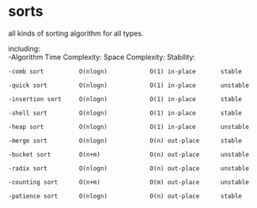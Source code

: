 # sorts
 all kinds of sorting algorithm for all types.

 including:             
 	-Algorithm          Time Complexity:    Space Complexity:   Stability:
 
 	-comb sort          O(nlogn)            O(1) in-place       stable

 	-quick sort         O(nlogn)            O(1) in-place       unstable
 	
 	-insertion sort     O(nlogn)            O(1) in-place       stable
 	
 	-shell sort         O(nlogn)            O(1) in-place       stable
 	
 	-heap sort			O(nlogn)			O(1) in-place		unstable
 	
	-merge sort 		O(nlogn)			O(n) out-place		stable

 	-bucket sort		O(n+m)				O(n) out-place		unstable
 	
 	-radix sort			O(nlogn)			O(n) out-place		unstable
 	
 	-counting sort		O(n+m)				O(m) out-place		unstable

	-patience sort		O(nlogn)			O(n) out-place		stable